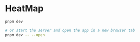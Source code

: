# HeatMap

```bash
pnpm dev

# or start the server and open the app in a new browser tab
pnpm dev -- --open
```
